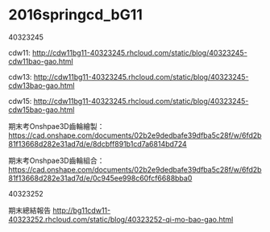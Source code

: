 # 2016springcd_bG11

40323245

cdw11: http://cdw11bg11-40323245.rhcloud.com/static/blog/40323245-cdw11bao-gao.html

cdw13: http://cdw11bg11-40323245.rhcloud.com/static/blog/40323245-cdw13bao-gao.html

cdw15: http://cdw11bg11-40323245.rhcloud.com/static/blog/40323245-cdw15bao-gao.html

期末考Onshpae3D齒輪繪製： https://cad.onshape.com/documents/02b2e9dedbafe39dfba5c28f/w/6fd2b81f13668d282e31ad7d/e/8dcbff891b1cd7a6814bd724

期末考Onshpae3D齒輪組合： https://cad.onshape.com/documents/02b2e9dedbafe39dfba5c28f/w/6fd2b81f13668d282e31ad7d/e/0c945ee998c60fcf6688bba0

</h3>40323252</h3>

期末總結報告 http://bg11cdw11-40323252.rhcloud.com/static/blog/40323252-qi-mo-bao-gao.html